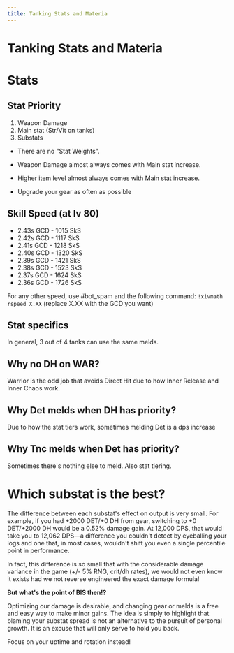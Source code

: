```yaml
---
title: Tanking Stats and Materia
---
```

# Tanking Stats and Materia

# Stats

## Stat Priority
1. Weapon Damage
2. Main stat (Str/Vit on tanks)
3. Substats


- There are no "Stat Weights".
- Weapon Damage almost always comes with Main stat increase.
- Higher item level almost always comes with Main stat increase.

- Upgrade your gear as often as possible


## Skill Speed (at lv 80)
- 2.43s GCD - 1015 SkS
- 2.42s GCD - 1117 SkS
- 2.41s GCD - 1218 SkS
- 2.40s GCD - 1320 SkS
- 2.39s GCD - 1421 SkS
- 2.38s GCD - 1523 SkS
- 2.37s GCD - 1624 SkS
- 2.36s GCD - 1726 SkS


For any other speed, use #bot_spam and the following command:
`!xivmath rspeed X.XX` (replace X.XX with the GCD you want)


## Stat specifics
In general, 3 out of 4 tanks can use the same melds.


## Why no DH on WAR?
Warrior is the odd job that avoids Direct Hit due to how Inner Release and Inner Chaos work.

## Why Det melds when DH has priority?
Due to how the stat tiers work, sometimes melding Det is a dps increase

## Why Tnc melds when Det has priority?
Sometimes there's nothing else to meld. 
Also stat tiering.

# Which substat is the best?
The difference between each substat's effect on output is very small. For example, if you had +2000 DET/+0 DH from gear, switching to +0 DET/+2000 DH would be a 0.52% damage gain. At 12,000 DPS, that would take you to 12,062 DPS—a difference you couldn't detect by eyeballing your logs and one that, in most cases, wouldn't shift you even a single percentile point in performance.

In fact, this difference is so small that with the considerable damage variance in the game (+/- 5% RNG, crit/dh rates), we would not even know it exists had we not reverse engineered the exact damage formula!

**But what's the point of BIS then!?**

Optimizing our damage is desirable, and changing gear or melds is a free and easy way to make minor gains. The idea is simply to highlight that blaming your substat spread is not an alternative to the pursuit of personal growth. It is an excuse that will only serve to hold you back.

Focus on your uptime and rotation instead!